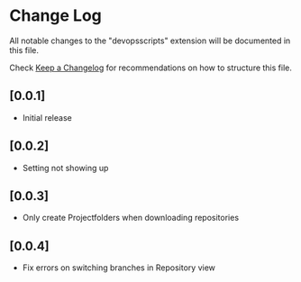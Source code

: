# Change Log

All notable changes to the "devopsscripts" extension will be documented in this file.

Check [Keep a Changelog](http://keepachangelog.com/) for recommendations on how to structure this file.

## [0.0.1]

- Initial release

## [0.0.2]

- Setting not showing up

## [0.0.3]

- Only create Projectfolders when downloading repositories

## [0.0.4]

- Fix errors on switching branches in Repository view